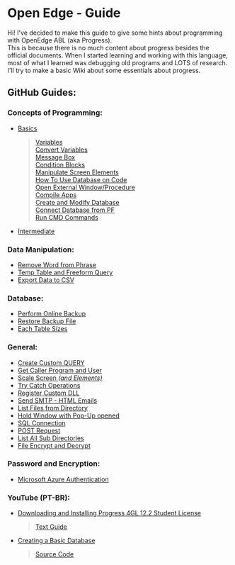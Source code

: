 # Open Edge - Guide
Hi! I've decided to make this guide to give some hints about programming with OpenEdge ABL (aka Progress).<br>
This is because there is no much content about progress besides the official documents. When I started learning and working with this language, most of what I learned was debugging old programs and LOTS of research.<br>
I'll try to make a basic Wiki about some essentials about progress.

## GitHub Guides:

### Concepts of Programming:

- [Basics](https://github.com/raphaelfrei/open_edge-guides/tree/main/Programming#basics-of-programming)
  > [Variables](https://github.com/raphaelfrei/open_edge-guides/tree/main/Programming#variables)<br>
  > [Convert Variables](https://github.com/raphaelfrei/open_edge-guides/tree/main/Programming#convert-variables)<br>
  > [Message Box](https://github.com/raphaelfrei/open_edge-guides/tree/main/Programming#message-box)<br>
  > [Condition Blocks](https://github.com/raphaelfrei/open_edge-guides/tree/main/Programming#condition-blocks)<br>
  > [Manipulate Screen Elements](https://github.com/raphaelfrei/open_edge-guides/tree/main/Programming#manipulate-screen-elements)<br>
  > [How To Use Database on Code](https://github.com/raphaelfrei/open_edge-guides/tree/main/Programming#database)<br>
  > [Open External Window/Procedure](https://github.com/raphaelfrei/open_edge-guides/tree/main/Programming#open-other-windows)<br>
  > [Compile Apps](https://github.com/raphaelfrei/open_edge-guides/tree/main/Programming#compile-apps)<br>
  > [Create and Modify Database](https://github.com/raphaelfrei/open_edge-guides/tree/main/Programming#create-and-modify-database)<br>
  > [Connect Database from PF](https://github.com/raphaelfrei/open_edge-guides/tree/main/Programming#connect-database-from-parameter-file)<br>
  > [Run CMD Commands](https://github.com/raphaelfrei/open_edge-guides/blob/main/Programming/README.md#run-cmd-commands)<br>
  
- [Intermediate](https://github.com/raphaelfrei/open_edge-guides/tree/main/Programming#intermedium-of-programming)

### Data Manipulation:

- [Remove Word from Phrase](https://github.com/raphaelfrei/open_edge-guides/tree/main/Data%20Manipulation/Remove%20Word%20from%20Phrase)
- [Temp Table and Freeform Query](https://github.com/raphaelfrei/open_edge-guides/tree/main/Data%20Manipulation/Temp%20Tables%20and%20Custom%20Query)
- [Export Data to CSV](https://github.com/raphaelfrei/open_edge-guides/tree/main/Data%20Manipulation/Export%20Data%20To%20CSV)

### Database:

- [Perform Online Backup](https://github.com/raphaelfrei/open_edge-guides/tree/main/Database/Create%20BKP%20File)
- [Restore Backup File](https://github.com/raphaelfrei/open_edge-guides/tree/main/Database/Restore%20BKP%20File)
- [Each Table Sizes](https://github.com/raphaelfrei/open_edge-guides/blob/main/Database/Database%20Statistics/table-sizes.md)

### General:

- [Create Custom QUERY](https://github.com/raphaelfrei/open_edge-guides/tree/main/General/Create%20Custom%20QUERY)
- [Get Caller Program and User](https://github.com/raphaelfrei/open_edge-guides/tree/main/General/Get%20Caller%20Program%20and%20User)
- [Scale Screen *(and Elements)*](https://github.com/raphaelfrei/open_edge-guides/tree/main/General/Scale%20Screen)
- [Try Catch Operations](https://github.com/raphaelfrei/open_edge-guides/tree/main/General/Try%20Catch)
- [Register Custom DLL](https://github.com/raphaelfrei/open_edge-guides/tree/main/General/Custom%20DLL)
- [Send SMTP - HTML Emails](https://github.com/raphaelfrei/open_edge-guides/tree/main/General/Send%20SMTP%20Email)
- [List Files from Directory](https://github.com/raphaelfrei/open_edge-guides/tree/main/General/List%20File%20From%20Directory)
- [Hold Window with Pop-Up opened](https://github.com/raphaelfrei/open_edge-guides/tree/main/General/Hold%20Window%20With%20Popup)
- [SQL Connection](https://github.com/raphaelfrei/open_edge-guides/tree/main/General/SQL%20Connection)
- [POST Request](https://github.com/raphaelfrei/open_edge-guides/tree/main/General/POST%20Request)
- [List All Sub Directories](https://github.com/raphaelfrei/open_edge-guides/tree/main/General/List%20All%20Sub%20Directories)
- [File Encrypt and Decrypt](https://github.com/raphaelfrei/open_edge-guides/blob/main/General/File%20Encrypt%20and%20Decrypt/Func-File-DeEncrypt.p)

### Password and Encryption:
- [Microsoft Azure Authentication](https://github.com/raphaelfrei/open_edge-guides/tree/main/Password%20and%20Encryption/Microsoft%20Azure%20Login)

### YouTube (PT-BR):
- [Downloading and Installing Progress 4GL 12.2 Student License](https://youtu.be/PZUiiU6TsYc)
  > [Text Guide](https://github.com/raphaelfrei/open_edge-guides/blob/main/YouTube/video-0001/readme.md)
- [Creating a Basic Database](https://youtu.be/OKE865RBTM8)
  > [Source Code](https://github.com/raphaelfrei/open_edge-guides/tree/main/YouTube/video-0002)
